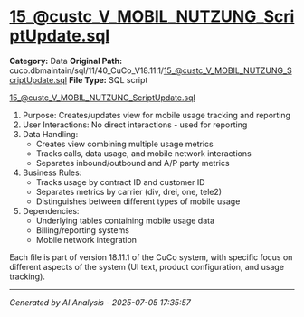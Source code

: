 # 15_@custc_V_MOBIL_NUTZUNG_ScriptUpdate.sql

**Category:** Data
**Original Path:** cuco.dbmaintain/sql/11/40_CuCo_V18.11.1/15_@custc_V_MOBIL_NUTZUNG_ScriptUpdate.sql
**File Type:** SQL script

15_@custc_V_MOBIL_NUTZUNG_ScriptUpdate.sql
1. Purpose: Creates/updates view for mobile usage tracking and reporting
2. User Interactions: No direct interactions - used for reporting
3. Data Handling:
   - Creates view combining multiple usage metrics
   - Tracks calls, data usage, and mobile network interactions
   - Separates inbound/outbound and A/P party metrics
4. Business Rules:
   - Tracks usage by contract ID and customer ID
   - Separates metrics by carrier (div, drei, one, tele2)
   - Distinguishes between different types of mobile usage
5. Dependencies:
   - Underlying tables containing mobile usage data
   - Billing/reporting systems
   - Mobile network integration

Each file is part of version 18.11.1 of the CuCo system, with specific focus on different aspects of the system (UI text, product configuration, and usage tracking).

---
*Generated by AI Analysis - 2025-07-05 17:35:57*
